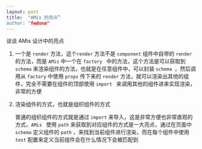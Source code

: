 ```yaml
---
layout: post
title:  "AMis 的亮点”
author: "fedono"
---
```


谈谈 AMis 设计中的亮点

1. 一个是 `render` 方法，这个`render` 方法不是 `component` 组件中自带的 `render` 的方法，而是 `AMis` 中一个在 `factory ` 中的方法，这个方法是可以获取到 `schema` 来渲染组件的方法，也就是在任意组件中，可以封装 `schema `，然后调用从 `factory` 中使用 `props` 传下来的 `render` 方法，就可以渲染出其他的组件，完全不需要在组件的顶部使用 `import ` 来调用其他的组件进来实现渲染，非常的方便

2. 渲染组件的方式，也就是组织组件的方式

   普通的组织组件的方式就是通过 `import` 来导入，这是非常方便也非常直观的方式，`AMis ` 使用 `path` 来获取到对应组件的方式是一大亮点，通过在页面中`schema` 定义组件的 `path` ，来找到当前组件进行渲染，而在每个组件中使用 `test` 配置来定义当前组件会在什么情况下会被匹配到